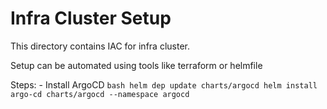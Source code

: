 # Infra Cluster Setup

This directory contains IAC for infra cluster.

Setup can be automated using tools like terraform or helmfile

Steps:
    - Install ArgoCD 
    ```bash
        helm dep update charts/argocd
        helm install argo-cd charts/argocd --namespace argocd
    ```
